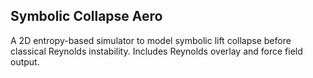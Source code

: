 ## Symbolic Collapse Aero
A 2D entropy-based simulator to model symbolic lift collapse before classical Reynolds instability. Includes Reynolds overlay and force field output.
